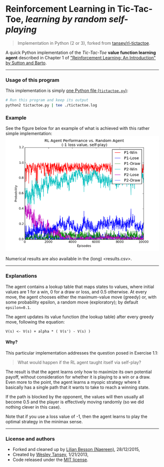 # Reinforcement Learning in Tic-Tac-Toe, *learning by random self-playing*
> Implementation in Python (2 or 3), forked from [tansey/rl-tictactoe](https://github.com/tansey/rl-tictactoe).

A quick Python implementation of the *Tic-Tac-Toe* **value function learning agent** described in Chapter 1 of
["Reinforcement Learning: An Introduction" by Sutton and Barto](http://webdocs.cs.ualberta.ca/~sutton/book/the-book.html).

----

### Usage of this program
This implementation is simply [one Python file (``tictactoe.py``)](tictactoe.py):

```bash
# Run this program and keep its output
python2 tictactoe.py | tee ./tictactoe.log
```

### Example
See the figure below for an example of what is achieved with this rather simple implementation:
![Main example](selfplay_random_-1loss.png "Example of selfplay vs random")

Numerical results are also available in the (long) <results.csv>.

----

### Explanations
The agent contains a lookup table that maps states to values, where initial values are 1 for a win, 0 for a draw or loss, and 0.5 otherwise.
At every move, the agent chooses either the maximum-value move (greedy) or, with some probability epsilon, a random move (exploratory); by default ``epsilon=0.1``.

The agent updates its value function (the lookup table) after every greedy move, following the equation:

```
V(s) <- V(s) + alpha * ( V(s') - V(s) )
```

#### Why?
This particular implementation addresses the question posed in Exercise 1.1:

> What would happen if the RL agent taught itself via self-play?

The result is that the agent learns only how to maximize its own potential payoff,
without consideration for whether it is playing to a win or a draw.
Even more to the point, the agent learns a myopic strategy where it basically has a single path that it wants to take to reach a winning state.

If the path is blocked by the opponent, the values will then usually all become 0.5 and the player is effectively moving randomly (so we did nothing clever in this case).

Note that if you use a loss value of -1, then the agent learns to play the optimal strategy in the minimax sense.

----

### License and authors
- Forked and cleaned up by [Lilian Besson (Naereen)](https://github.com/Naereen), 28/12/2015,
- Created by [Wesley Tansey](https://github.com/tansey/), 1/21/2013,
- Code released under the [MIT license](http://lbesson.mit-license.org).
